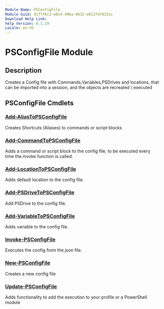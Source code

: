 ```yaml
---
Module Name: PSConfigFile
Module Guid: d1fff6c2-e0c4-49ba-8632-e0137d78151c
Download Help Link:
help Version: 0.1.19
Locale: en-US
---
```


# PSConfigFile Module
## Description
Creates a Config file with Commands,Variables,PSDrives and locations, that can be imported into a session, and the objects are recreated \ executed

## PSConfigFile Cmdlets
### [Add-AliasToPSConfigFile](Add-AliasToPSConfigFile.md)
Creates Shortcuts (Aliases) to commands or script blocks

### [Add-CommandToPSConfigFile](Add-CommandToPSConfigFile.md)
Adds a command or script block to the config file, to be executed every time the invoke function is called.

### [Add-LocationToPSConfigFile](Add-LocationToPSConfigFile.md)
Adds default location to the config file.

### [Add-PSDriveToPSConfigFile](Add-PSDriveToPSConfigFile.md)
Add PSDrive to the config file.

### [Add-VariableToPSConfigFile](Add-VariableToPSConfigFile.md)
Adds variable to the config file.

### [Invoke-PSConfigFile](Invoke-PSConfigFile.md)
Executes the config from the json file.

### [New-PSConfigFile](New-PSConfigFile.md)
Creates a new config file

### [Update-PSConfigFile](Update-PSConfigFile.md)
Adds functionality to add the execution to your profile or a PowerShell module

